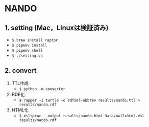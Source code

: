 # NANDO

## 1. setting (Mac，Linuxは検証済み)
- `$ brew install raptor`
- `$ pipenv install`
- `$ pipenv shell`
- `$ ./setting.sh`

## 2. convert
1. TTL作成
    - `$ python -m converter`
1. RDF化
    - `$ rapper -i turtle -o rdfxml-abbrev results/nando.ttl > results/nando.rdf`
1. HTML化
    - `$ xsltproc --output results/nando.html data/owl2xhtml.xsl results/nando.rdf`
